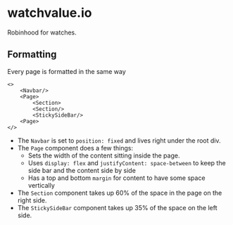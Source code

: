 # watchvalue.io

Robinhood for watches.

## Formatting

Every page is formatted in the same way

```
<>
    <Navbar/>
    <Page>
        <Section>
        <Section/>
        <StickySideBar/>
    <Page>
</>
```

- The `Navbar` is set to `position: fixed` and lives right under the root div.
- The `Page` component does a few things:
  - Sets the width of the content sitting inside the page.
  - Uses `display: flex` and `justifyContent: space-between` to keep the side bar and the content side by side
  - Has a top and bottom `margin` for content to have some space vertically
- The `Section` component takes up 60% of the space in the page on the right side.
- The `StickySideBar` component takes up 35% of the space on the left side.
